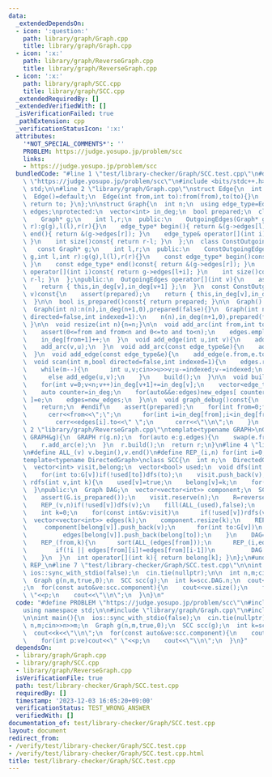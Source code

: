 ```yaml
---
data:
  _extendedDependsOn:
  - icon: ':question:'
    path: library/graph/Graph.cpp
    title: library/graph/Graph.cpp
  - icon: ':x:'
    path: library/graph/ReverseGraph.cpp
    title: library/graph/ReverseGraph.cpp
  - icon: ':x:'
    path: library/graph/SCC.cpp
    title: library/graph/SCC.cpp
  _extendedRequiredBy: []
  _extendedVerifiedWith: []
  _isVerificationFailed: true
  _pathExtension: cpp
  _verificationStatusIcon: ':x:'
  attributes:
    '*NOT_SPECIAL_COMMENTS*': ''
    PROBLEM: https://judge.yosupo.jp/problem/scc
    links:
    - https://judge.yosupo.jp/problem/scc
  bundledCode: "#line 1 \"test/library-checker/Graph/SCC.test.cpp\"\n#define PROBLEM\
    \ \"https://judge.yosupo.jp/problem/scc\"\n#include <bits/stdc++.h>\nusing namespace\
    \ std;\n\n#line 2 \"library/graph/Graph.cpp\"\nstruct Edge{\n  int from,to;\n\
    \  Edge()=default;\n  Edge(int from,int to):from(from),to(to){}\n  operator int()const{\
    \ return to; }\n};\n\nstruct Graph{\n  int n;\n  using edge_type=Edge;\n  vector<edge_type>\
    \ edges;\nprotected:\n  vector<int> in_deg;\n  bool prepared;\n  class OutgoingEdges{\n\
    \    Graph* g;\n    int l,r;\n  public:\n    OutgoingEdges(Graph* g,int l,int\
    \ r):g(g),l(l),r(r){}\n    edge_type* begin(){ return &(g->edges[l]); }\n    edge_type*\
    \ end(){ return &(g->edges[r]); }\n    edge_type& operator[](int i){ return g->edges[l+i];\
    \ }\n    int size()const{ return r-l; }\n  };\n  class ConstOutgoingEdges{\n \
    \   const Graph* g;\n    int l,r;\n  public:\n    ConstOutgoingEdges(const Graph*\
    \ g,int l,int r):g(g),l(l),r(r){}\n    const edge_type* begin()const{ return &(g->edges[l]);\
    \ }\n    const edge_type* end()const{ return &(g->edges[r]); }\n    const edge_type&\
    \ operator[](int i)const{ return g->edges[l+i]; }\n    int size()const{ return\
    \ r-l; }\n  };\npublic:\n  OutgoingEdges operator[](int v){\n    assert(prepared);\n\
    \    return { this,in_deg[v],in_deg[v+1] };\n  }\n  const ConstOutgoingEdges operator[](int\
    \ v)const{\n    assert(prepared);\n    return { this,in_deg[v],in_deg[v+1] };\n\
    \  }\n\n  bool is_prepared()const{ return prepared; }\n\n  Graph():n(0),in_deg(1,0),prepared(false){}\n\
    \  Graph(int n):n(n),in_deg(n+1,0),prepared(false){}\n  Graph(int n,int m,bool\
    \ directed=false,int indexed=1):\n    n(n),in_deg(n+1,0),prepared(false){ scan(m,directed,indexed);\
    \ }\n\n  void resize(int n){n=n;}\n\n  void add_arc(int from,int to){\n    assert(!prepared);\n\
    \    assert(0<=from and from<n and 0<=to and to<n);\n    edges.emplace_back(from,to);\n\
    \    in_deg[from+1]++;\n  }\n  void add_edge(int u,int v){\n    add_arc(u,v);\n\
    \    add_arc(v,u);\n  }\n  void add_arc(const edge_type&e){\n    add_arc(e.from,e.to);\n\
    \  }\n  void add_edge(const edge_type&e){\n    add_edge(e.from,e.to);\n  }\n\n\
    \  void scan(int m,bool directed=false,int indexed=1){\n    edges.reserve(directed?m:2*m);\n\
    \    while(m--){\n      int u,v;cin>>u>>v;u-=indexed;v-=indexed;\n      if(directed)add_arc(u,v);\n\
    \      else add_edge(u,v);\n    }\n    build();\n  }\n\n  void build(){\n    assert(!prepared);prepared=true;\n\
    \    for(int v=0;v<n;v++)in_deg[v+1]+=in_deg[v];\n    vector<edge_type> new_edges(in_deg.back());\n\
    \    auto counter=in_deg;\n    for(auto&&e:edges)new_edges[ counter[e.from]++\
    \ ]=e;\n    edges=new_edges;\n  }\n\n  void graph_debug()const{\n  #ifndef __LOCAL\n\
    \    return;\n  #endif\n    assert(prepared);\n    for(int from=0;from<n;from++){\n\
    \      cerr<<from<<\";\";\n      for(int i=in_deg[from];i<in_deg[from+1];i++)\n\
    \        cerr<<edges[i].to<<\" \";\n      cerr<<\"\\n\";\n    }\n  }\n};\n#line\
    \ 2 \"library/graph/ReverseGraph.cpp\"\ntemplate<typename GRAPH>\nGRAPH reverse_graph(const\
    \ GRAPH&g){\n  GRAPH r(g.n);\n  for(auto e:g.edges){\n    swap(e.from,e.to);\n\
    \    r.add_arc(e);\n  }\n  r.build();\n  return r;\n}\n#line 4 \"library/graph/SCC.cpp\"\
    \n#define ALL_(v) v.begin(),v.end()\n#define REP_(i,n) for(int i=0;i<(n);i++)\n\
    template<typename DirectedGraph>\nclass SCC{\n  int n;\n  DirectedGraph G,R;\n\
    \  vector<int> visit,belong;\n  vector<bool> used;\n  void dfs(int v){\n    used[v]=true;\n\
    \    for(int to:G[v])if(!used[to])dfs(to);\n    visit.push_back(v);\n  }\n  void\
    \ rdfs(int v,int k){\n    used[v]=true;\n    belong[v]=k;\n    for(int to:R[v])if(!used[to])rdfs(to,k);\n\
    \  }\npublic:\n  Graph DAG;\n  vector<vector<int>> component;\n  SCC(const DirectedGraph&G):n(G.n),G(G),belong(n),used(n,false){\n\
    \    assert(G.is_prepared());\n    visit.reserve(n);\n    R=reverse_graph(G);\n\
    \    REP_(v,n)if(!used[v])dfs(v);\n    fill(ALL_(used),false);\n    reverse(ALL_(visit));\n\
    \    int k=0;\n    for(const int&v:visit)\n      if(!used[v])rdfs(v,k++);\n  \
    \  vector<vector<int>> edges(k);\n    component.resize(k);\n    REP_(v,n){\n \
    \     component[belong[v]].push_back(v);\n      for(int to:G[v])\n        if(belong[v]!=belong[to])\n\
    \          edges[belong[v]].push_back(belong[to]);\n    }\n    DAG=Graph(k);\n\
    \    REP_(from,k){\n      sort(ALL_(edges[from]));\n      REP_(i,edges[from].size())\n\
    \        if(!i || edges[from][i]!=edges[from][i-1])\n          DAG.add_arc(from,edges[from][i]);\n\
    \    }\n  }\n  int operator[](int k){ return belong[k]; }\n};\n#undef ALL_\n#undef\
    \ REP_\n#line 7 \"test/library-checker/Graph/SCC.test.cpp\"\n\nint main(){\n \
    \ ios::sync_with_stdio(false);\n  cin.tie(nullptr);\n\n  int n,m;cin>>n>>m;\n\
    \  Graph g(n,m,true,0);\n  SCC scc(g);\n  int k=scc.DAG.n;\n  cout<<k<<\"\\n\"\
    ;\n  for(const auto&ve:scc.component){\n    cout<<ve.size();\n    for(int p:ve)cout<<\"\
    \ \"<<p;\n    cout<<\"\\n\";\n  }\n}\n"
  code: "#define PROBLEM \"https://judge.yosupo.jp/problem/scc\"\n#include <bits/stdc++.h>\n\
    using namespace std;\n\n#include \"library/graph/Graph.cpp\"\n#include \"library/graph/SCC.cpp\"\
    \n\nint main(){\n  ios::sync_with_stdio(false);\n  cin.tie(nullptr);\n\n  int\
    \ n,m;cin>>n>>m;\n  Graph g(n,m,true,0);\n  SCC scc(g);\n  int k=scc.DAG.n;\n\
    \  cout<<k<<\"\\n\";\n  for(const auto&ve:scc.component){\n    cout<<ve.size();\n\
    \    for(int p:ve)cout<<\" \"<<p;\n    cout<<\"\\n\";\n  }\n}"
  dependsOn:
  - library/graph/Graph.cpp
  - library/graph/SCC.cpp
  - library/graph/ReverseGraph.cpp
  isVerificationFile: true
  path: test/library-checker/Graph/SCC.test.cpp
  requiredBy: []
  timestamp: '2023-12-03 16:05:20+09:00'
  verificationStatus: TEST_WRONG_ANSWER
  verifiedWith: []
documentation_of: test/library-checker/Graph/SCC.test.cpp
layout: document
redirect_from:
- /verify/test/library-checker/Graph/SCC.test.cpp
- /verify/test/library-checker/Graph/SCC.test.cpp.html
title: test/library-checker/Graph/SCC.test.cpp
---
```

